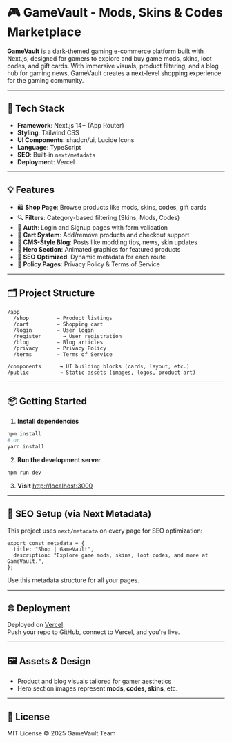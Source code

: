 
# 🎮 GameVault - Mods, Skins & Codes Marketplace

**GameVault** is a dark-themed gaming e-commerce platform built with Next.js, designed for gamers to explore and buy game mods, skins, loot codes, and gift cards. With immersive visuals, product filtering, and a blog hub for gaming news, GameVault creates a next-level shopping experience for the gaming community.

---

## 🚀 Tech Stack

- **Framework**: Next.js 14+ (App Router)
- **Styling**: Tailwind CSS
- **UI Components**: shadcn/ui, Lucide Icons
- **Language**: TypeScript
- **SEO**: Built-in `next/metadata`
- **Deployment**: Vercel


---

## 💡 Features

- 🛍️ **Shop Page**: Browse products like mods, skins, codes, gift cards
- 🔍 **Filters**: Category-based filtering (Skins, Mods, Codes)
- 🔐 **Auth**: Login and Signup pages with form validation
- 🛒 **Cart System**: Add/remove products and checkout support
- 🧾 **CMS-Style Blog**: Posts like modding tips, news, skin updates
- 🎨 **Hero Section**: Animated graphics for featured products
- 🧠 **SEO Optimized**: Dynamic metadata for each route
- 📜 **Policy Pages**: Privacy Policy & Terms of Service

---

## 🗂️ Project Structure

```
/app
  /shop         → Product listings
  /cart         → Shopping cart
  /login        → User login
  /register       → User registration
  /blog         → Blog articles
  /privacy      → Privacy Policy
  /terms        → Terms of Service

/components      → UI building blocks (cards, layout, etc.)
/public          → Static assets (images, logos, product art)
```

---

## 📦 Getting Started

1. **Install dependencies**

```bash
npm install
# or
yarn install
```

2. **Run the development server**

```bash
npm run dev
```

3. **Visit** [http://localhost:3000](http://localhost:3000)

---

## 🧠 SEO Setup (via Next Metadata)

This project uses `next/metadata` on every page for SEO optimization:

```tsx
export const metadata = {
  title: "Shop | GameVault",
  description: "Explore game mods, skins, loot codes, and more at GameVault.",
};
```

Use this metadata structure for all your pages.

---

## 🌐 Deployment

Deployed on [Vercel](https://vercel.com).  
Push your repo to GitHub, connect to Vercel, and you're live.

---

## 🖼️ Assets & Design

- Product and blog visuals tailored for gamer aesthetics
- Hero section images represent **mods, codes, skins**, etc.

---

## 📄 License

MIT License © 2025 GameVault Team

